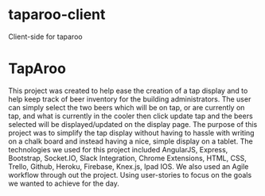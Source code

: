 # taparoo-client
Client-side for taparoo


# TapAroo
This project was created to help ease the creation of a tap display and to help keep track of beer 
inventory for the building administrators. The user can simply select the two beers which
will be on tap, or are currently on tap, and what is currently in the cooler then click update
tap and the beers selected will be displayed/updated on the display page. The purpose of this
project was to simplify  the tap display without having to hassle with writing on a chalk board and 
instead having a nice, simple display on a tablet. 
The technologies we used for this project included AngularJS, Express, Bootstrap, Socket.IO, Slack
Integration, Chrome Extensions, HTML, CSS, Trello, Github, Heroku, Firebase, Knex.js, Ipad IOS. We also
used an Agile workflow through out the project. Using user-stories to focus on the goals we wanted 
to achieve for the day.
